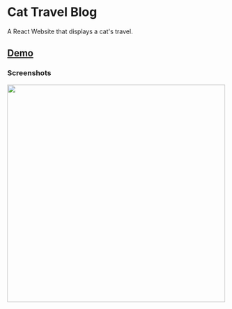 # Cat Travel Blog

A React Website that displays a cat's travel.

## [Demo](https://gleeful-crostata-629655.netlify.app)
### Screenshots
<img src="https://i.imgur.com/dVKHHPa.png" width="500px"/>

<blockquote class="imgur-embed-pub" lang="en" data-id="a/uKVXMnJ"><a href="//imgur.com/uKVXMnJ"></a></blockquote><script async src="//s.imgur.com/min/embed.js" charset="utf-8"></script>
